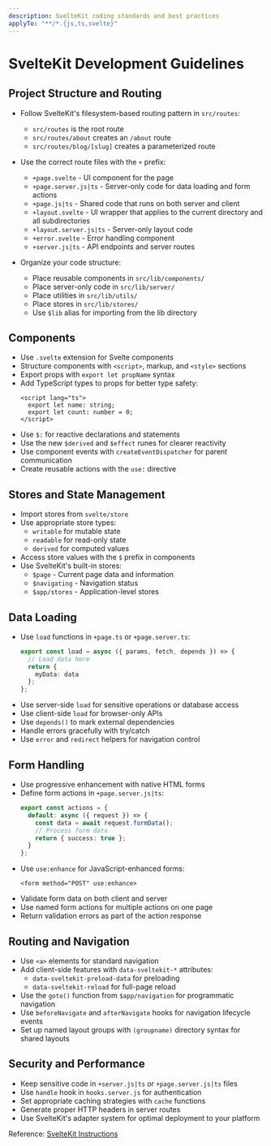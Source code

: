```yaml
---
description: SvelteKit coding standards and best practices
applyTo: "**/*.{js,ts,svelte}"
---
```


# SvelteKit Development Guidelines

## Project Structure and Routing

- Follow SvelteKit's filesystem-based routing pattern in `src/routes`:
  - `src/routes` is the root route
  - `src/routes/about` creates an `/about` route
  - `src/routes/blog/[slug]` creates a parameterized route

- Use the correct route files with the `+` prefix:
  - `+page.svelte` - UI component for the page
  - `+page.server.js|ts` - Server-only code for data loading and form actions
  - `+page.js|ts` - Shared code that runs on both server and client
  - `+layout.svelte` - UI wrapper that applies to the current directory and all subdirectories
  - `+layout.server.js|ts` - Server-only layout code
  - `+error.svelte` - Error handling component
  - `+server.js|ts` - API endpoints and server routes

- Organize your code structure:
  - Place reusable components in `src/lib/components/`
  - Place server-only code in `src/lib/server/`
  - Place utilities in `src/lib/utils/`
  - Place stores in `src/lib/stores/`
  - Use `$lib` alias for importing from the lib directory

## Components

- Use `.svelte` extension for Svelte components
- Structure components with `<script>`, markup, and `<style>` sections
- Export props with `export let propName` syntax
- Add TypeScript types to props for better type safety:
  ```svelte
  <script lang="ts">
    export let name: string;
    export let count: number = 0;
  </script>
  ```
- Use `$:` for reactive declarations and statements
- Use the new `$derived` and `$effect` runes for clearer reactivity
- Use component events with `createEventDispatcher` for parent communication
- Create reusable actions with the `use:` directive

## Stores and State Management

- Import stores from `svelte/store`
- Use appropriate store types:
  - `writable` for mutable state
  - `readable` for read-only state
  - `derived` for computed values
- Access store values with the `$` prefix in components
- Use SvelteKit's built-in stores:
  - `$page` - Current page data and information
  - `$navigating` - Navigation status
  - `$app/stores` - Application-level stores

## Data Loading

- Use `load` functions in `+page.ts` or `+page.server.ts`:
  ```typescript
  export const load = async ({ params, fetch, depends }) => {
    // Load data here
    return {
      myData: data
    };
  };
  ```
- Use server-side `load` for sensitive operations or database access
- Use client-side `load` for browser-only APIs
- Use `depends()` to mark external dependencies
- Handle errors gracefully with try/catch
- Use `error` and `redirect` helpers for navigation control

## Form Handling

- Use progressive enhancement with native HTML forms
- Define form actions in `+page.server.js|ts`:
  ```typescript
  export const actions = {
    default: async ({ request }) => {
      const data = await request.formData();
      // Process form data
      return { success: true };
    }
  };
  ```
- Use `use:enhance` for JavaScript-enhanced forms:
  ```svelte
  <form method="POST" use:enhance>
  ```
- Validate form data on both client and server
- Use named form actions for multiple actions on one page
- Return validation errors as part of the action response

## Routing and Navigation

- Use `<a>` elements for standard navigation
- Add client-side features with `data-sveltekit-*` attributes:
  - `data-sveltekit-preload-data` for preloading
  - `data-sveltekit-reload` for full-page reload
- Use the `goto()` function from `$app/navigation` for programmatic navigation
- Use `beforeNavigate` and `afterNavigate` hooks for navigation lifecycle events
- Set up named layout groups with `(groupname)` directory syntax for shared layouts

## Security and Performance

- Keep sensitive code in `+server.js|ts` or `+page.server.js|ts` files
- Use `handle` hook in `hooks.server.js` for authentication
- Set appropriate caching strategies with `cache` functions
- Generate proper HTTP headers in server routes
- Use SvelteKit's adapter system for optimal deployment to your platform

Reference: [SvelteKit Instructions](../references/sveltekit-llms.md)
